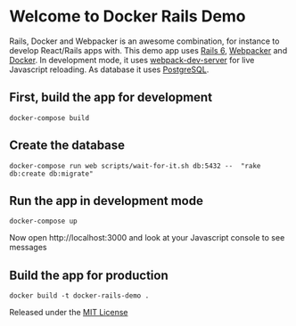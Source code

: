 # Welcome to Docker Rails Demo
Rails, Docker and Webpacker is an awesome combination, for instance to develop React/Rails apps with.
This demo app uses [Rails 6](https://rubyonrails.org/), [Webpacker](https://github.com/rails/webpacker) and [Docker](https://www.docker.com/). In development mode, it uses [webpack-dev-server](https://github.com/webpack/webpack-dev-server) for live Javascript reloading. As database it uses [PostgreSQL](https://www.postgresql.org/).

## First, build the app for development
`docker-compose build`

## Create the database
`docker-compose run web scripts/wait-for-it.sh db:5432 --  "rake db:create db:migrate"`

## Run the app in development mode
`docker-compose up`

Now open http://localhost:3000 and look at your Javascript console to see messages

## Build the app for production
`docker build -t docker-rails-demo .`

Released under the  [MIT License](https://opensource.org/licenses/MIT)
